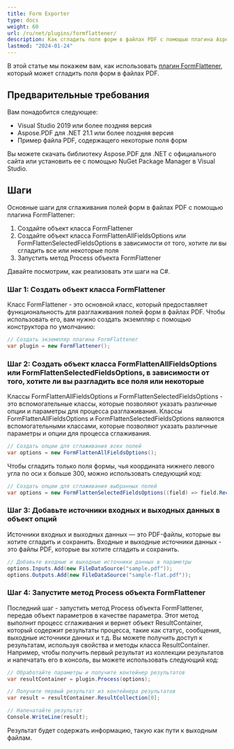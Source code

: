 ```yaml
---
title: Form Exporter
type: docs
weight: 60
url: /ru/net/plugins/formflattener/
description: Как сгладить поля форм в файлах PDF с помощью плагина Aspose.PDF FormFlattener
lastmod: "2024-01-24"
---
```


В этой статье мы покажем вам, как использовать [плагин FormFlattener](https://products.aspose.org/pdf/net/form-flattener/), который может сгладить поля форм в файлах PDF.

## Предварительные требования

Вам понадобится следующее:

* Visual Studio 2019 или более поздняя версия
* Aspose.PDF для .NET 21.1 или более поздняя версия
* Пример файла PDF, содержащего некоторые поля форм

Вы можете скачать библиотеку Aspose.PDF для .NET с официального сайта или установить ее с помощью NuGet Package Manager в Visual Studio.

## Шаги

Основные шаги для сглаживания полей форм в файлах PDF с помощью плагина FormFlattener:

1. Создайте объект класса FormFlattener
1. Создайте объект класса FormFlattenAllFieldsOptions или FormFlattenSelectedFieldsOptions в зависимости от того, хотите ли вы сгладить все или некоторые поля
1. Запустить метод Process объекта FormFlattener

Давайте посмотрим, как реализовать эти шаги на C#.

### Шаг 1: Создать объект класса FormFlattener

Класс FormFlattener - это основной класс, который предоставляет функциональность для разглаживания полей форм в файлах PDF. Чтобы использовать его, вам нужно создать экземпляр с помощью конструктора по умолчанию:

```cs
// Создать экземпляр плагина FormFlattener
var plugin = new FormFlattener();
```

### Шаг 2: Создать объект класса FormFlattenAllFieldsOptions или FormFlattenSelectedFieldsOptions, в зависимости от того, хотите ли вы разгладить все поля или некоторые

Классы FormFlattenAllFieldsOptions и FormFlattenSelectedFieldsOptions - это вспомогательные классы, которые позволяют указать различные опции и параметры для процесса разглаживания.
Классы FormFlattenAllFieldsOptions и FormFlattenSelectedFieldsOptions являются вспомогательными классами, которые позволяют указать различные параметры и опции для процесса сглаживания.

```cs
// Создать опции для сглаживания всех полей
var options = new FormFlattenAllFieldsOptions();
```

Чтобы сгладить только поля формы, чья координата нижнего левого угла по оси x больше 300, можно использовать следующий код:

```cs
// Создать опции для сглаживания выбранных полей
var options = new FormFlattenSelectedFieldsOptions((field) => field.Rect.LLX > 300);
```

### Шаг 3: Добавьте источники входных и выходных данных в объект опций

Источники входных и выходных данных — это PDF-файлы, которые вы хотите сгладить и сохранить.
Входные и выходные источники данных - это файлы PDF, которые вы хотите сгладить и сохранить.

```cs
// Добавьте входные и выходные источники данных в параметры
options.Inputs.Add(new FileDataSource("sample.pdf"));
options.Outputs.Add(new FileDataSource("sample-flat.pdf"));
```

### Шаг 4: Запустите метод Process объекта FormFlattener

Последний шаг - запустить метод Process объекта FormFlattener, передав объект параметров в качестве параметра. Этот метод выполнит процесс сглаживания и вернет объект ResultContainer, который содержит результаты процесса, такие как статус, сообщения, выходные источники данных и т.д. Вы можете получить доступ к результатам, используя свойства и методы класса ResultContainer. Например, чтобы получить первый результат из коллекции результатов и напечатать его в консоль, вы можете использовать следующий код:

```cs
// Обработайте параметры и получите контейнер результатов
var resultContainer = plugin.Process(options);

// Получите первый результат из контейнера результатов
var result = resultContainer.ResultCollection[0];

// Напечатайте результат
Console.WriteLine(result);
```
Результат будет содержать информацию, такую как пути к выходным файлам.

